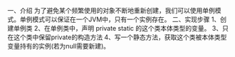 一、介绍
	为了避免某个频繁使用的对象不断地重新创建，我们可以使用单例模式。单例模式可以保证在一个JVM中，只有一个实例存在。
二、实现步骤
	1、创建单例类
	2、在单例类中，声明 private static 的这个类本体类型的变量。
	3、只在这个类中保留private的构造方法
	4、写一个静态方法，获取这个类被本体类型变量持有的实例(若为null需要新建)。

